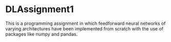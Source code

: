 # DLAssignment1
This is a programming assignment in which feedforward neural networks of varying architectures have been implemented from scratch with the use of packages like numpy and pandas.
